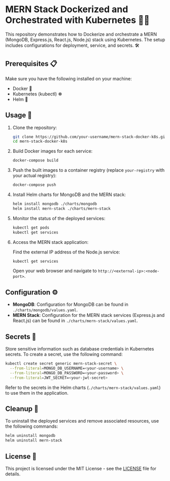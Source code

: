 # MERN Stack Dockerized and Orchestrated with Kubernetes 🐳🚀

This repository demonstrates how to Dockerize and orchestrate a MERN (MongoDB, Express.js, React.js, Node.js) stack using Kubernetes. The setup includes configurations for deployment, service, and secrets. 🛠️

## Prerequisites 📋

Make sure you have the following installed on your machine:

- Docker 🐳
- Kubernetes (kubectl) ☸️
- Helm 🎩

## Usage 🚀

1. Clone the repository:

    ```bash
    git clone https://github.com/your-username/mern-stack-docker-k8s.git
    cd mern-stack-docker-k8s
    ```

2. Build Docker images for each service:

    ```bash
    docker-compose build
    ```

3. Push the built images to a container registry (replace `your-registry` with your actual registry):

    ```bash
    docker-compose push
    ```

4. Install Helm charts for MongoDB and the MERN stack:

    ```bash
    helm install mongodb ./charts/mongodb
    helm install mern-stack ./charts/mern-stack
    ```

5. Monitor the status of the deployed services:

    ```bash
    kubectl get pods
    kubectl get services
    ```

6. Access the MERN stack application:

    Find the external IP address of the Node.js service:

    ```bash
    kubectl get services
    ```

    Open your web browser and navigate to `http://<external-ip>:<node-port>`.

## Configuration ⚙️

- **MongoDB**: Configuration for MongoDB can be found in `./charts/mongodb/values.yaml`.
- **MERN Stack**: Configuration for the MERN stack services (Express.js and React.js) can be found in `./charts/mern-stack/values.yaml`.

## Secrets 🔐

Store sensitive information such as database credentials in Kubernetes secrets. To create a secret, use the following command:

```bash
kubectl create secret generic mern-stack-secret \
  --from-literal=MONGO_DB_USERNAME=<your-username> \
  --from-literal=MONGO_DB_PASSWORD=<your-password> \
  --from-literal=JWT_SECRET=<your-jwt-secret>
```

Refer to the secrets in the Helm charts (`./charts/mern-stack/values.yaml`) to use them in the application.

## Cleanup 🧹

To uninstall the deployed services and remove associated resources, use the following commands:

```bash
helm uninstall mongodb
helm uninstall mern-stack
```

## License 📄

This project is licensed under the MIT License - see the [LICENSE](LICENSE) file for details.